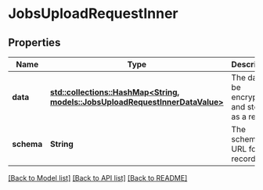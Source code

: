 # JobsUploadRequestInner

## Properties

Name | Type | Description | Notes
------------ | ------------- | ------------- | -------------
**data** | [**std::collections::HashMap<String, models::JobsUploadRequestInnerDataValue>**](jobs_upload_request_inner_data_value.md) | The data to be encrypted and stored as a record | 
**schema** | **String** | The schema URL for the record | 

[[Back to Model list]](../README.md#documentation-for-models) [[Back to API list]](../README.md#documentation-for-api-endpoints) [[Back to README]](../README.md)


